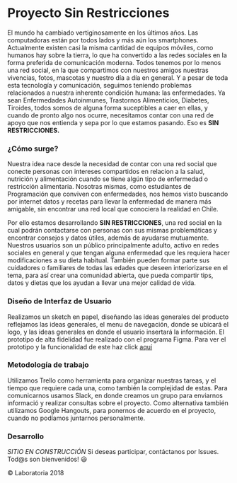 # Proyecto Sin Restricciones

El mundo ha cambiado vertiginosamente en los últimos años. Las computadoras están por todos lados y más aún los smartphones. Actualmente existen casi la misma cantidad de equipos móviles, como humanos hay sobre la tierra, lo que ha convertido a las redes sociales en la forma preferida de comunicación moderna. Todos tenemos por lo menos una red social, en la que compartimos con nuestros amigos nuestras vivencias, fotos, mascotas y nuestro día a día en general. Y a pesar de toda esta tecnología y comunicación, seguimos teniendo problemas relacionados a nuestra inherente condición humana: las enfermedades. Ya sean Enfermedades Autoinmunes, Trastornos Alimenticios, Diabetes, Tiroides, todos somos de alguna forma suceptibles a caer en ellas, y cuando de pronto algo nos ocurre, necesitamos contar con una red de apoyo que nos entienda y sepa por lo que estamos pasando. Eso es **SIN RESTRICCIONES.**

### ¿Cómo surge?

Nuestra idea nace desde la necesidad de contar con una red social que conecte personas con intereses compartidos en relacion a la salud, nutrición y alimentación cuando se tiene algún tipo de enfermedad o restricción alimentaria. Nosotras mismas, como estudiantes de Programación que conviven con enfermedades, nos hemos visto buscando por internet datos y recetas para llevar la enfermedad de manera más amigable, sin encontrar una red local que conociera la realidad en Chile. 

Por ello estamos desarrollando **SIN RESTRICCIONES**, una red social en la cual podrán contactarse con personas con sus mismas problemáticas y encontrar consejos y datos útiles, además de ayudarse mutuamente. Nuestros usuarios son un público principalmente adulto, activo en redes sociales en general y que tengan alguna enfermedad que les requiera hacer modificaciones a su dieta habitual. También pueden formar parte sus cuidadores o familiares de todas las edades que deseen interiorizarse en el tema, para así crear una comunidad abierta, que pueda compartir tips, datos y dietas que los ayudan a llevar una mejor calidad de vida.


### **Diseño de Interfaz de Usuario**

Realizamos un sketch en papel, diseñando las ideas generales del producto 
reflejamos las ideas generales, el menu de navegación, donde se ubicará el logo, y las ideas generales en donde el usuario insertará la información.
El prototipo de alta fidelidad fue realizado con el programa Figma. 
Para ver el prototipo y la funcionalidad de este haz click [aquí](https://www.figma.com/file/fSgQT36x4jqthGuUZq8i6plx/Sin-restricciones)


### **Metodología de trabajo**

Utilizamos Trello como herramienta para organizar nuestras tareas, y el tiempo que requiere cada una, como también la complejidad de estas.
Para comunicarnos usamos Slack, en donde creamos un grupo para enviarnos informació y realizar consultas sobre el proyecto. 
Como alternativa también utilizamos Google Hangouts, para ponernos de acuerdo en el proyecto, cuando no podíamos juntarnos personalmente.


### Desarrollo

*SITIO EN CONSTRUCCIÓN* Si deseas participar, contáctanos por Issues. Tod@s son bienvenidos! :smiley:



© Laboratoria 2018